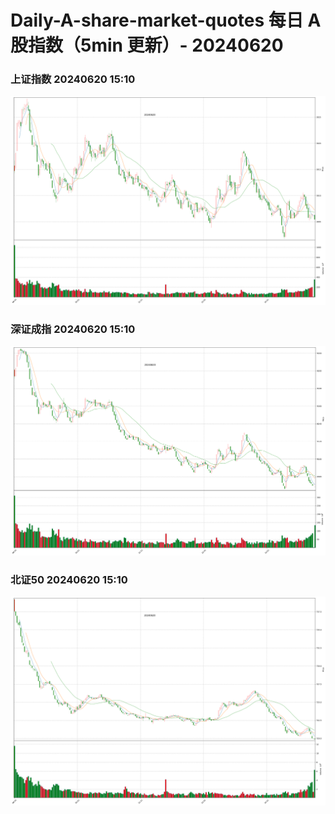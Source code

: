 
# Daily-A-share-market-quotes 每日 A 股指数（5min 更新）- 20240620

### 上证指数 20240620 15:10
![](./fig/2024/6/20240620-sh000001.png)

### 深证成指 20240620 15:10
![](./fig/2024/6/20240620-sz399001.png)

### 北证50 20240620 15:10
![](./fig/2024/6/20240620-bj899050.png)

